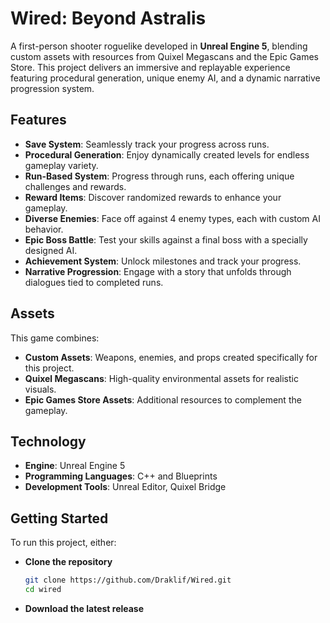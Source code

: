 # Wired: Beyond Astralis

A first-person shooter roguelike developed in **Unreal Engine 5**, blending custom assets with resources from Quixel Megascans and the Epic Games Store. This project delivers an immersive and replayable experience featuring procedural generation, unique enemy AI, and a dynamic narrative progression system.  

## Features  

- **Save System**: Seamlessly track your progress across runs.  
- **Procedural Generation**: Enjoy dynamically created levels for endless gameplay variety.  
- **Run-Based System**: Progress through runs, each offering unique challenges and rewards.  
- **Reward Items**: Discover randomized rewards to enhance your gameplay.  
- **Diverse Enemies**: Face off against 4 enemy types, each with custom AI behavior.  
- **Epic Boss Battle**: Test your skills against a final boss with a specially designed AI.  
- **Achievement System**: Unlock milestones and track your progress.  
- **Narrative Progression**: Engage with a story that unfolds through dialogues tied to completed runs.  

## Assets  

This game combines:  
- **Custom Assets**: Weapons, enemies, and props created specifically for this project.  
- **Quixel Megascans**: High-quality environmental assets for realistic visuals.  
- **Epic Games Store Assets**: Additional resources to complement the gameplay.  

## Technology  

- **Engine**: Unreal Engine 5  
- **Programming Languages**: C++ and Blueprints  
- **Development Tools**: Unreal Editor, Quixel Bridge  

## Getting Started  

To run this project, either:  

* **Clone the repository**
   ```bash
   git clone https://github.com/Draklif/Wired.git
   cd wired
* **Download the latest release**
